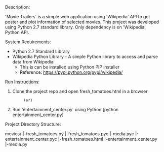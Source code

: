 Description:

'Movie Trailers' is a simple web application using 'Wikipedia' API to get poster and plot information of selected movies. This project was developed using Python 2.7 standard library. Only dependency is on 'Wikipedia' Python API. 

System Requirements:
 - Python 2.7 Standard Library
 - Wikipedia Python Library - A simple Python library to access and parse data from Wikipedia
 	- This is can be installed using Python PIP installer
 	- Reference: https://pypi.python.org/pypi/wikipedia/

Run Instructions:
1. Clone the project repo and open fresh_tomatoes.html in a browser

			(or)

2. Run 'entertainment_center.py' using Python [python entertainment_center.py]

Project Directory Structure:

movies/
 |-fresh_tomatoes.py
 |-fresh_tomatoes.pyc
 |-media.pyc
 |-entertainment_center.pyc
 |-fresh_tomatoes.html
 |-entertainment_center.py
 |-media.py


